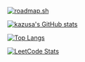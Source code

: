 [![roadmap.sh](https://api.roadmap.sh/v1-badge/tall/660bc07eda1671f986fef66a?variant=light)](https://roadmap.sh)

[![kazusa's GitHub stats](https://github-readme-stats.vercel.app/api?username=kazusa3e)](https://github.com/anuraghazra/github-readme-stats)

[![Top Langs](https://github-readme-stats.vercel.app/api/top-langs/?username=kazusa3e)](https://github.com/anuraghazra/github-readme-stats)

[![LeetCode Stats](https://leetcard.jacoblin.cool/kazusa3e?theme=light&ext=heatmap)](https://github.com/kazusa3e/leetcode)
